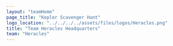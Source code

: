 ```yaml
---
layout: "teamHome"
page_title: "Kepler Scavenger Hunt"
logo_location: "../../../../assets/files/logos/Heracles.png"
title: "Team Heracles Headquarters"
team: "Heracles" 
---
```

